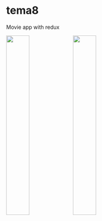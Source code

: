 # tema8

Movie app with redux

<a href="url"><img src="https://user-images.githubusercontent.com/67394249/207650585-b0d809ed-14b3-4178-ae7e-a130332f1494.png" align="left" height=35% width=35% ></a>

<a href="url"><img src="https://user-images.githubusercontent.com/67394249/207650602-5e54b1d3-cf1a-4f6c-98da-1d008bcfa3e2.png" align="left" height=35% width=35% ></a>


                   
                   
 

